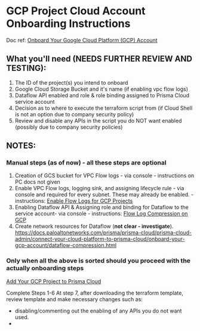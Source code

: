 # GCP Project Cloud Account Onboarding Instructions
Doc ref: [Onboard Your Google Cloud Platform (GCP) Account](https://docs.paloaltonetworks.com/prisma/prisma-cloud/prisma-cloud-admin/connect-your-cloud-platform-to-prisma-cloud/onboard-your-gcp-account.html)

## What you'll need (NEEDS FURTHER REVIEW AND TESTING):
1. The ID of the project(s) you intend to onboard
2. Google Cloud Storage Bucket and it's name (if enabling vpc flow logs)
3. Dataflow API enabled and role & role binding assigned to Prisma Cloud service account
4. Decision as to where to execute the terraform script from (if Cloud Shell is not an option due to company security policy)
5. Review and disable any APIs in the script you do NOT want enabled (possibly due to company security policies)

## NOTES:
### Manual steps (as of now) - all these steps are optional
1. Creation of GCS bucket for VPC Flow logs - via console - instructions on PC docs not given
2. Enable VPC Flow logs, logging sink, and assigning lifecycle rule - via console and required for every subnet.  These may already be enabled. - instructions: [Enable Flow Logs for GCP Projects](https://docs.paloaltonetworks.com/prisma/prisma-cloud/prisma-cloud-admin/connect-your-cloud-platform-to-prisma-cloud/onboard-your-gcp-account/enable-flow-logs-for-gcp-projects.html)
3. Enabling Dataflow API & Assigning role and binding for Dataflow to the service account- via console - instructions: [Flow Log Compression on GCP](https://docs.paloaltonetworks.com/prisma/prisma-cloud/prisma-cloud-admin/connect-your-cloud-platform-to-prisma-cloud/onboard-your-gcp-account/dataflow-compression.html)
4. Create network resources for Dataflow (**not clear - investigate**). https://docs.paloaltonetworks.com/prisma/prisma-cloud/prisma-cloud-admin/connect-your-cloud-platform-to-prisma-cloud/onboard-your-gcp-account/dataflow-compression.html


### Only when all the above is sorted should you proceed with the actually onboarding steps
[Add Your GCP Project to Prisma Cloud](https://docs.paloaltonetworks.com/prisma/prisma-cloud/prisma-cloud-admin/connect-your-cloud-platform-to-prisma-cloud/onboard-your-gcp-account/add-your-gcp-projects-to-prisma-cloud.html)

Complete Steps 1-6
At step 7, after downloading the terraform template, review template and make necessary changes such as:
- disabling/commenting out the enabling of any APIs you do not want used.
- 
